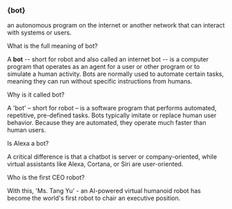 ### {bot}
an autonomous program on the internet or another network that can interact with systems or users.

What is the full meaning of bot?

A **bot** -- short for robot and also called an internet bot -- is a computer program that operates as an agent for a user or other program or to simulate a human activity. Bots are normally used to automate certain tasks, meaning they can run without specific instructions from humans.

Why is it called bot?

A 'bot' – short for robot – is a software program that performs automated, repetitive, pre-defined tasks. Bots typically imitate or replace human user behavior. Because they are automated, they operate much faster than human users.

Is Alexa a bot?

A critical difference is that a chatbot is server or company-oriented, while virtual assistants like Alexa, Cortana, or Siri are user-oriented.

Who is the first CEO robot?

With this, 'Ms. Tang Yu' - an AI-powered virtual humanoid robot has become the world's first robot to chair an executive position.
